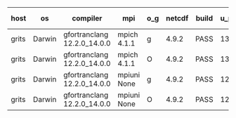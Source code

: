 

| host     | os       | compiler                              | mpi                      | o_g        | netcdf        | build       | u_pass          | u_fail          | s_pass            | s_fail            | e_pass             | e_fail             | nuopc_pass       | nuopc_fail       | artifacts link          |
|----------|----------|---------------------------------------|--------------------------|------------|---------------|-------------|-----------------|-----------------|-------------------|-------------------|--------------------|--------------------|------------------|------------------|-------------------------|
| grits | Darwin | gfortranclang 12.2.0_14.0.0 | mpich 4.1.1  | g | 4.9.2  | PASS | 13975 | 1 | 48 | 1 | 81 | 0 | 52 | 1 | <a href="https://github.com/esmf-org/esmf-test-artifacts/tree/ac1806a81151a75a979d1adcd8a859fe4aec112f/release_8.5.0/gfortranclang/12.2.0_14.0.0/g/mpich/4.1.1" target="_blank">ac1806a</a> | 
| grits | Darwin | gfortranclang 12.2.0_14.0.0 | mpich 4.1.1  | O | 4.9.2  | PASS | 13975 | 1 | 48 | 1 | 81 | 0 | 52 | 1 | <a href="https://github.com/esmf-org/esmf-test-artifacts/tree/a1c4e486f3c04295502fdba5e8b6fc9d6d4a7a9c/release_8.5.0/gfortranclang/12.2.0_14.0.0/O/mpich/4.1.1" target="_blank">a1c4e48</a> | 
| grits | Darwin | gfortranclang 12.2.0_14.0.0 | mpiuni None  | g | 4.9.2  | PASS | 12392 | 0 | 8 | 0 | 44 | 0 | None | None | <a href="https://github.com/esmf-org/esmf-test-artifacts/tree/52ad277051ac1fdb75f1573fc363914679417d08/release_8.5.0/gfortranclang/12.2.0_14.0.0/g/mpiuni/None" target="_blank">52ad277</a> | 
| grits | Darwin | gfortranclang 12.2.0_14.0.0 | mpiuni None  | O | 4.9.2  | PASS | 12392 | 0 | 8 | 0 | 44 | 0 | None | None | <a href="https://github.com/esmf-org/esmf-test-artifacts/tree/a34cfa8894d0752e0316de5a97988d08aaf2b756/release_8.5.0/gfortranclang/12.2.0_14.0.0/O/mpiuni/None" target="_blank">a34cfa8</a> | 
